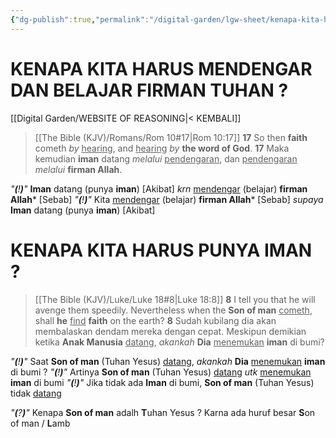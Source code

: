 ```yaml
---
{"dg-publish":true,"permalink":"/digital-garden/lgw-sheet/kenapa-kita-harus-mendengar-dan-belajar-firman-tuhan/","dgPassFrontmatter":true}
---
```



# KENAPA KITA HARUS MENDENGAR DAN BELAJAR FIRMAN TUHAN ?

[[Digital Garden/WEBSITE OF REASONING\|< KEMBALI]]

>[[The Bible (KJV)/Romans/Rom 10#17\|Rom 10:17]] 
>**17** So then **faith** cometh *by* <u>hearing</u>, and <u>hearing</u> *by* **the word of God**. 
>**17** Maka kemudian **iman** datang *melalui* <u>pendengaran</u>, dan <u>pendengaran</u> *melalui* **firman Allah**. 

*"**(**!**)**"*    **Iman** datang (punya **iman**) [Akibat] *krn* <u>mendengar</u> (belajar) **firman Allah*** [Sebab]
*"**(**!**)**"*    Kita <u>mendengar</u> (belajar) **firman Allah*** [Sebab] *supaya* **Iman** datang (punya **iman**) [Akibat]

# KENAPA KITA HARUS PUNYA IMAN ?

>[[The Bible (KJV)/Luke/Luke 18#8\|Luke 18:8]] 
>**8** I tell you that he will avenge them speedily. Nevertheless when the **Son of man** <u>cometh</u>, shall **he** <u>find</u> **faith** on the earth? 
>**8** Sudah kubilang dia akan membalaskan dendam mereka dengan cepat. Meskipun demikian ketika **Anak Manusia** <u>datang</u>, *akankah* **Dia** <u>menemukan</u> **iman** di bumi?

*"**(**!**)**"*    Saat **Son of man** (Tuhan Yesus) <u>datang</u>, *akankah* **Dia** <u>menemukan</u> **iman** di bumi ?
*"**(**!**)**"*    Artinya **Son of man** (Tuhan Yesus) <u>datang</u> *utk* <u>menemukan</u> **iman** di bumi 
*"**(**!**)**"*    Jika tidak ada **Iman** di bumi, **Son of man** (Tuhan Yesus) tidak <u>datang</u>

*"**(**?**)**"*    Kenapa **Son of man** adalh **T**uhan Yesus ?
Karna ada huruf besar **S**on of man / **L**amb 


